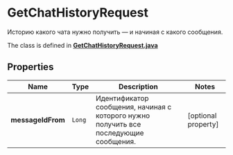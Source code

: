 

# GetChatHistoryRequest

Историю какого чата нужно получить — и начиная с какого сообщения. 

The class is defined in **[GetChatHistoryRequest.java](../../src/main/java/org/openapitools/model/GetChatHistoryRequest.java)**

## Properties

Name | Type | Description | Notes
------------ | ------------- | ------------- | -------------
**messageIdFrom** | `Long` | Идентификатор сообщения, начиная с которого нужно получить все последующие сообщения. |  [optional property]



